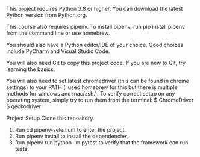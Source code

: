 This project requires Python 3.8 or higher. You can download the latest Python version from Python.org.

This course also requires pipenv. To install pipenv, run pip install pipenv from the command line or use homebrew.

You should also have a Python editor/IDE of your choice. Good choices include PyCharm and Visual Studio Code.

You will also need Git to copy this project code. If you are new to Git, try learning the basics.


You will also need to set latest chromedriver (this can be found in chrome settings) to your PATH (i used homebrew for this but there is multiple methods for windows and mac/zsh.). To verify correct setup on any operating system, simply try to run them from the terminal:
$ ChromeDriver
$ geckodriver

Project Setup
Clone this repository.
1. Run cd pipenv-selenium to enter the project.
2. Run pipenv install to install the dependencies.
3. Run pipenv run python -m pytest to verify that the framework can run tests.

